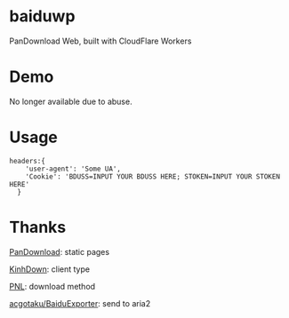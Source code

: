 # baiduwp
PanDownload Web, built with CloudFlare Workers
# Demo
No longer available due to abuse.
# Usage
```
headers:{
    'user-agent': 'Some UA',
    'Cookie': 'BDUSS=INPUT YOUR BDUSS HERE; STOKEN=INPUT YOUR STOKEN HERE'
  }
```
# Thanks

[PanDownload](https://pandownload.com): static pages

[KinhDown](https://t.me/kinhdown): client type

[PNL](https://www.lanzous.com/u/pnl): download method

[acgotaku/BaiduExporter](https://github.com/acgotaku/BaiduExporter): send to aria2
